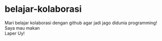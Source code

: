 # belajar-kolaborasi
Mari belajar kolaborasi dengan github agar jadi jago didunia programming!<br>
Saya mau makan<br>
Laper Uy!
